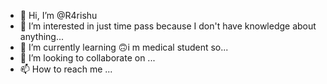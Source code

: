 - 👋 Hi, I’m @R4rishu
- 👀 I’m interested in just time pass because I don't have knowledge about anything...
- 🌱 I’m currently learning 🙃i m medical student so...
- 💞️ I’m looking to collaborate on ...
- 📫 How to reach me ...

<!---
R4rishu/R4rishu is a ✨ special ✨ repository because its `README.md` (this file) appears on your GitHub profile.
You can click the Preview link to take a look at your changes.
--->
